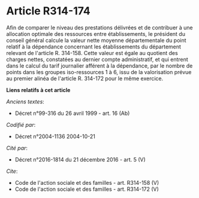 # Article R314-174

Afin de comparer le niveau des prestations délivrées et de contribuer à une allocation optimale des ressources entre
établissements, le président du conseil général calcule la valeur nette moyenne départementale du point relatif à la
dépendance concernant les établissements du département relevant de l'article R. 314-158. Cette valeur est égale au quotient
des charges nettes, constatées au dernier compte administratif, et qui entrent dans le calcul du tarif journalier afférent à
la dépendance, par le nombre de points dans les groupes iso-ressources 1 à 6, issu de la valorisation prévue au premier
alinéa de l'article R. 314-172 pour le même exercice.

**Liens relatifs à cet article**

_Anciens textes_:

  - Décret n°99-316 du 26 avril 1999 - art. 16 (Ab)

_Codifié par_:

  - Décret n°2004-1136 2004-10-21

_Cité par_:

  - Décret n°2016-1814 du 21 décembre 2016 - art. 5 (V)

_Cite_:

  - Code de l'action sociale et des familles - art. R314-158 (V)
  - Code de l'action sociale et des familles - art. R314-172 (V)
